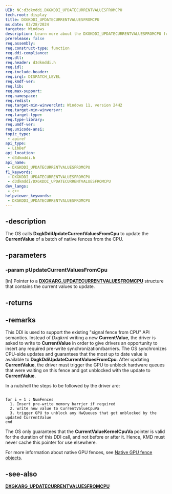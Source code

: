 ```yaml
---
UID: NC:d3dkmddi.DXGKDDI_UPDATECURRENTVALUESFROMCPU
tech.root: display
title: DXGKDDI_UPDATECURRENTVALUESFROMCPU
ms.date: 03/28/2024
targetos: Windows
description: Learn more about the DXGKDDI_UPDATECURRENTVALUESFROMCPU function.
prerelease: false
req.assembly: 
req.construct-type: function
req.ddi-compliance: 
req.dll: 
req.header: d3dkmddi.h
req.idl: 
req.include-header: 
req.irql: DISPATCH_LEVEL
req.kmdf-ver: 
req.lib: 
req.max-support: 
req.namespace: 
req.redist: 
req.target-min-winverclnt: Windows 11, version 24H2
req.target-min-winversvr: 
req.target-type: 
req.type-library: 
req.umdf-ver: 
req.unicode-ansi: 
topic_type:
 - apiref
api_type:
 - LibDef
api_location:
 - d3dkmddi.h
api_name:
 - DXGKDDI_UPDATECURRENTVALUESFROMCPU
f1_keywords:
 - DXGKDDI_UPDATECURRENTVALUESFROMCPU
 - d3dkmddi/DXGKDDI_UPDATECURRENTVALUESFROMCPU
dev_langs:
 - c++
helpviewer_keywords:
 - DXGKDDI_UPDATECURRENTVALUESFROMCPU
---
```


## -description

The OS calls **DxgkDdiUpdateCurrentValuesFromCpu** to update the **CurrentValue** of a batch of native fences from the CPU.

## -parameters

### -param pUpdateCurrentValuesFromCpu

[in] Pointer to a [**DXGKARG_UPDATECURRENTVALUESFROMCPU**](ns-d3dkmddi-dxgkarg_updatecurrentvaluesfromcpu.md) structure that contains the current values to update.

## -returns

## -remarks

 This DDI is used to support the existing "signal fence from CPU" API semantics. Instead of *Dxgkrnl* writing a new **CurrentValue**, the driver is asked to write to **CurrentValue** in order to give drivers an opportunity to insert any required pre-write synchronization/barriers. The OS synchronizes CPU-side updates and guarantees that the most up to date value is available to **DxgkDdiUpdateCurrentValuesFromCpu**. After updating **CurrentValue**, the driver must trigger the GPU to unblock hardware queues that were waiting on this fence and got unblocked with the update to **CurrentValue**.

In a nutshell the steps to be followed by the driver are:

``` pseudocode

for i = 1 : NumFences
  1. Insert pre-write memory barrier if required
  2. write new value to CurrentValueCpuVa
  3. trigger GPU to unblock any HwQueues that got unblocked by the updated CurrentValue
end
```

The OS only guarantees that the **CurrentValueKernelCpuVa** pointer is valid for the duration of this DDI call, and not before or after it. Hence, KMD must never cache this pointer for use elsewhere.

For more information about native GPU fences, see [Native GPU fence objects](/windows-hardware/drivers/display/native-gpu-fence-objects).

## -see-also

[**DXGKARG_UPDATECURRENTVALUESFROMCPU**](ns-d3dkmddi-dxgkarg_updatecurrentvaluesfromcpu.md)
